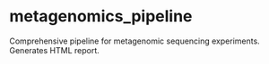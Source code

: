 # metagenomics_pipeline
Comprehensive pipeline for metagenomic sequencing experiments. Generates HTML report.
